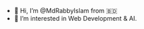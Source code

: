 - 👋 Hi, I’m @MdRabbyIslam from :bangladesh:
- 👀 I’m interested in Web Development & AI.


<!---
MdRabbyIslam/MdRabbyIslam is a ✨ special ✨ repository because its `README.md` (this file) appears on your GitHub profile.
You can click the Preview link to take a look at your changes.
--->

